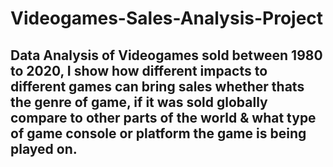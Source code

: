 # Videogames-Sales-Analysis-Project

## Data Analysis of Videogames sold between 1980 to 2020, I show how different impacts to different games can bring sales whether thats the genre of game, if it was sold globally compare to other parts of the world & what type of game console or platform the game is being played on.
